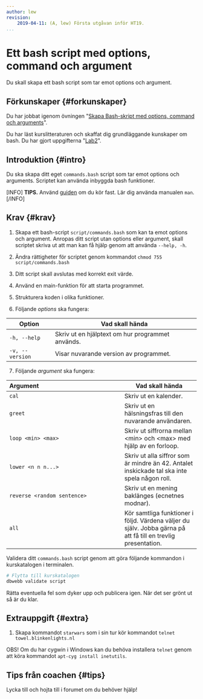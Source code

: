 ```yaml
---
author: lew
revision:
    2019-04-11: (A, lew) Första utgåvan inför HT19.
...
```

Ett bash script med options, command och argument
===================================

Du skall skapa ett bash script som tar emot options och argument.

<!--more-->



Förkunskaper {#forkunskaper}
-----------------------

Du har jobbat igenom övningen "[Skapa Bash-skript med options, command och arguments](kunskap/skapa-bash-skript-med-options-command-och-arguments)".

Du har läst kurslitteraturen och skaffat dig grundläggande kunskaper om bash. Du har gjort uppgifterna "[Lab2](uppgift/linux-lab-2-sok-i-en-logg-fil)".



Introduktion {#intro}
-----------------------

Du ska skapa ditt eget `commands.bash` script som tar emot options och arguments. Scriptet kan använda inbyggda bash funktioner.


[INFO]
**TIPS.**
Använd [guiden](guide/kom-igang-med-bash) om du kör fast.
Lär dig använda manualen `man`.
[/INFO]



Krav {#krav}
-----------------------

1. Skapa ett bash-script `script/commands.bash` som kan ta emot options och argument. Anropas ditt script utan options eller argument, skall scriptet skriva ut att man kan få hjälp genom att använda `--help, -h`.

1. Ändra rättigheter för scriptet genom kommandot `chmod 755 script/commands.bash`

1. Ditt script skall avslutas med korrekt exit värde.

1. Använd en main-funktion för att starta programmet.

1. Strukturera koden i olika funktioner.

1. Följande *options* ska fungera:

| Option                | Vad skall hända |
|-----------------------|-----------------|
| `-h, --help`          | Skriv ut en hjälptext om hur programmet används. |
| `-v, --version`       | Visar nuvarande version av programmet. |

7. Följande *argument* ska fungera:

| Argument&nbsp;&nbsp;&nbsp;&nbsp;&nbsp;&nbsp;&nbsp;&nbsp;&nbsp;&nbsp;&nbsp;&nbsp;&nbsp;&nbsp;&nbsp;&nbsp;&nbsp;&nbsp;&nbsp;&nbsp;&nbsp;&nbsp;&nbsp;&nbsp;&nbsp;&nbsp;&nbsp;&nbsp;&nbsp;&nbsp;&nbsp;&nbsp;&nbsp;&nbsp;&nbsp;&nbsp;&nbsp;&nbsp;&nbsp;&nbsp;&nbsp;&nbsp;&nbsp;&nbsp;&nbsp;&nbsp;&nbsp;&nbsp;&nbsp;| Vad skall hända |
|-----------------------|-----------------|
| `cal`          | Skriv ut en kalender. |
| `greet`       | Skriv ut en hälsningsfras till den nuvarande användaren.|
| `loop <min> <max>`| Skriv ut siffrorna mellan &lt;min&gt; och &lt;max&gt; med hjälp av en forloop. |
| `lower <n n n...>`| Skriv ut alla siffror som är mindre än 42. Antalet inskickade tal ska inte spela någon roll.|
| `reverse <random sentence>`| Skriv ut en mening baklänges (ecnetnes modnar).|
| `all`| Kör samtliga funktioner i följd. Värdena väljer du själv. Jobba gärna på att få till en trevlig presentation.|




Validera ditt `commands.bash` script genom att göra följande kommandon i kurskatalogen i terminalen.

```bash
# Flytta till kurskatalogen
dbwebb validate script
```

Rätta eventuella fel som dyker upp och publicera igen. När det ser grönt ut så är du klar.  



Extrauppgift {#extra}
-----------------------

1. Skapa kommandot `starwars` som i sin tur kör kommandot `telnet towel.blinkenlights.nl`

OBS! Om du har cygwin i Windows kan du behöva installera `telnet` genom att köra kommandot `apt-cyg install inetutils`.



Tips från coachen {#tips}
-----------------------

Lycka till och hojta till i forumet om du behöver hjälp!
